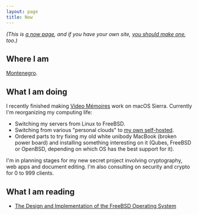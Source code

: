 ```yaml
---
layout: page
title: Now
---
```


*(This is [a now page](https://nownownow.com/about), and if you have your own
site, [you should make one](https://nownownow.com/about), too.)*

## Where I am

[Montenegro](https://www.instagram.com/p/BLtkWqVA4G7/?taken-by=dchest).

## What I am doing

I recently finished making [Video Mémoires](https://www.codingrobots.com/blog/videomemoires-20/) work on macOS Sierra.
Currently I'm reorganizing my computing life:

* Switching my servers from Linux to FreeBSD.
* Switching from various "personal clouds" to [my own self-hosted](https://dchest.org/nextcloud/).
* Ordered parts to try fixing my old white unibody MacBook (broken power board)
  and installing something interesting on it (Qubes, FreeBSD or OpenBSD,
  depending on which OS has the best support for it).

I'm in planning stages for my new secret project involving cryptography, web
apps and document editing. I'm also consulting on security and crypto for 0 to
999 clients.

## What I am reading

* [The Design and Implementation of the FreeBSD Operating System](https://www.bookdepository.com/The-Design-and-Implementation-of-the-FreeBSD-Operating-System-Marshall-Kirk-McKusick-George-V-Neville-Neil/9780321968975?ref=grid-view)
